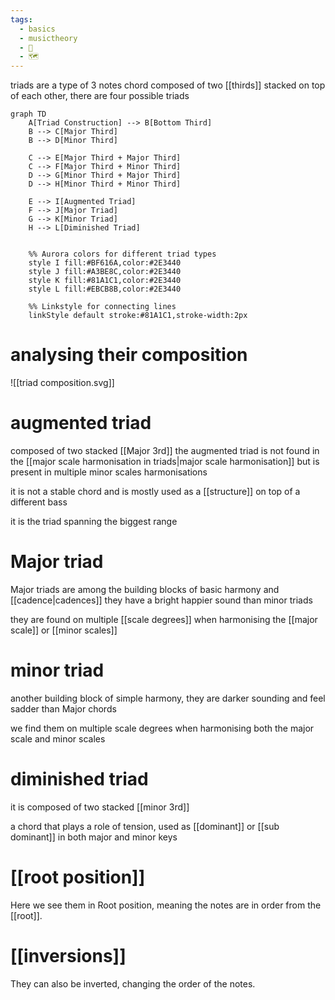 ```yaml
---
tags:
  - basics
  - musictheory
  - 🌲
  - 🗺
---
```

triads are a type of 3 notes chord composed of two [[thirds]] stacked on top of each other, there are four possible triads

```mermaid
graph TD
    A[Triad Construction] --> B[Bottom Third]
    B --> C[Major Third]
    B --> D[Minor Third]
    
    C --> E[Major Third + Major Third]
    C --> F[Major Third + Minor Third]
    D --> G[Minor Third + Major Third]
    D --> H[Minor Third + Minor Third]
    
    E --> I[Augmented Triad]
    F --> J[Major Triad]
    G --> K[Minor Triad]
    H --> L[Diminished Triad]
    
    
    %% Aurora colors for different triad types
    style I fill:#BF616A,color:#2E3440
    style J fill:#A3BE8C,color:#2E3440
    style K fill:#81A1C1,color:#2E3440
    style L fill:#EBCB8B,color:#2E3440
    
    %% Linkstyle for connecting lines
    linkStyle default stroke:#81A1C1,stroke-width:2px
```

# analysing their composition
![[triad composition.svg]]
#  augmented triad
composed of two stacked [[Major 3rd]] the augmented triad is not found in the [[major scale harmonisation in triads|major scale harmonisation]] but is present in multiple minor scales harmonisations

it is not a stable chord and is mostly used as a [[structure]] on top of a different bass

it is the triad spanning the biggest range 

# Major triad
Major triads are among the building blocks of basic harmony and [[cadence|cadences]] they have a bright happier sound than minor triads 

they are found on multiple [[scale degrees]] when harmonising the [[major scale]] or [[minor scales]]

# minor triad
another building block of simple harmony, they are darker sounding and feel sadder than Major chords

we find them on multiple scale degrees when harmonising both the major scale and minor scales

# diminished triad
it is composed of two stacked [[minor 3rd]]

a chord that plays a role of tension, used as [[dominant]] or [[sub dominant]] in both major and minor keys

# [[root position]]
Here we see them in Root position, meaning the notes are in order from the [[root]].

# [[inversions]]
They can also be inverted, changing the order of the notes.